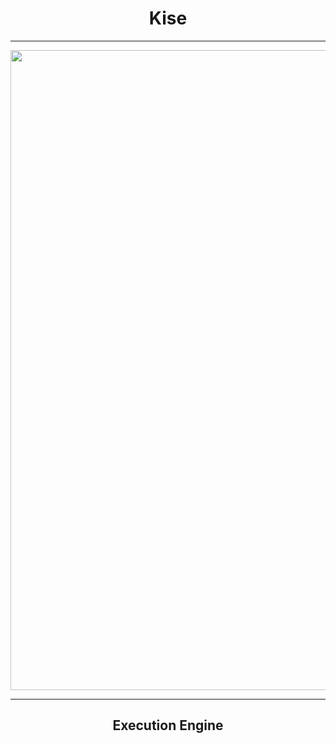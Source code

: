 <h1 align=center>Kise</h1>
<hr />
<img src="https://i.pinimg.com/originals/f4/ba/86/f4ba861b3257d9e761912c321dceb81e.gif" width=1024>
<hr />
<h2 align=center>Execution Engine</h2>
